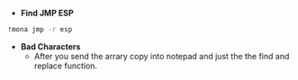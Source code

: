 - **Find JMP ESP**

```bash
!mona jmp -r esp
```

- **Bad Characters**
   - After you send the arrary copy into notepad and just the the find and replace function.
